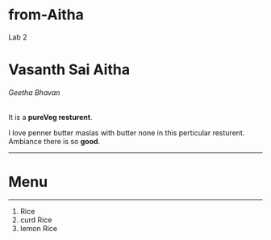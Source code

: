 # from-Aitha
Lab 2
# Vasanth Sai Aitha
###### Geetha Bhavan

It is a **pureVeg resturent**.

 I love penner butter maslas with butter none in this perticular resturent. Ambiance there is so **good**.  

 ---
# Menu
 ----

1. Rice
2. curd Rice 
7. lemon Rice

